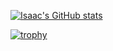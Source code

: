<p align="center">

[![Isaac's GitHub stats](https://github-readme-stats.vercel.app/api?username=isaaclepes&hide=reviews,followers&show_icons=true&theme=algolia&hide_rank=true)](https://github.com/anuraghazra/github-readme-stats)

[![trophy](https://github-profile-trophy.vercel.app/?username=isaaclepes&theme=algolia&rank=SECRET,S,AAA,AA,A,B,C&column=3)](https://github.com/ryo-ma/github-profile-trophy)

</p>
